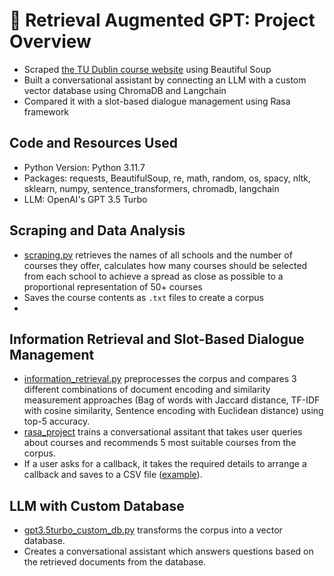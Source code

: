 # :speech_balloon: Retrieval Augmented GPT: Project Overview
* Scraped [the TU Dublin course website](http://www.tudublin.ie/study/find-a-course/) using Beautiful Soup
* Built a conversational assistant by connecting an LLM with a custom vector database using ChromaDB and Langchain
* Compared it with a slot-based dialogue management using Rasa framework

## Code and Resources Used
* Python Version: Python 3.11.7
* Packages: requests, BeautifulSoup, re, math, random, os, spacy, nltk, sklearn, numpy, sentence_transformers, chromadb, langchain
* LLM: OpenAI's GPT 3.5 Turbo

## Scraping and Data Analysis
* [scraping.py](https://github.com/ayanoyamamoto0/retrieval_augmented_gpt/blob/main/scraping.py) retrieves the names of all schools and the number of courses they offer, calculates how many courses should be selected from each school to achieve a spread as close as possible to a proportional representation of 50+ courses
* Saves the course contents as `.txt` files to create a corpus
* 

## Information Retrieval and Slot-Based Dialogue Management
* [information_retrieval.py](https://github.com/ayanoyamamoto0/retrieval_augmented_gpt/blob/main/information_retrieval.py) preprocesses the corpus and compares 3 different combinations of document encoding and similarity measurement approaches (Bag of words with Jaccard distance, TF-IDF with cosine similarity, Sentence encoding with Euclidean distance) using top-5 accuracy.
* [rasa_project](https://github.com/ayanoyamamoto0/retrieval_augmented_gpt/tree/main/rasa_project) trains a conversational assitant that takes user queries about courses and recommends 5 most suitable courses from the corpus.
* If a user asks for a callback, it takes the required details to arrange a callback and saves to a CSV file ([example](https://github.com/ayanoyamamoto0/retrieval_augmented_gpt/blob/main/rasa_project/callback_form_data.csv)).

## LLM with Custom Database
* [gpt3.5turbo_custom_db.py](https://github.com/ayanoyamamoto0/retrieval_augmented_gpt/blob/main/gpt3.5turbo_custom_db.py) transforms the corpus into a vector database.
* Creates a conversational assistant which answers questions based on the retrieved documents from the database.
